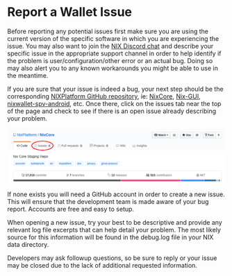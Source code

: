 # Report a Wallet Issue

Before reporting any potential issues first make sure you are using the current version of the specific software in which you are experiencing the issue. You may also want to join the [NIX Discord chat](https://discord.gg/agAsvQY) and describe your specific issue in the appropriate support channel in order to help identify if the problem is user/configuration/other error or an actual bug. Doing so may also alert you to any known workarounds you might be able to use in the meantime.

If you are sure that your issue is indeed a bug, your next step should be the corresponding [NIXPlatform GitHub repository](https://github.com/NixPlatform), ie: [NixCore](https://github.com/NixPlatform/NixCore), [Nix-GUI](https://github.com/NixPlatform/Nix-GUI), [nixwallet-spv-android](https://github.com/NixPlatform/nixwallet-spv-android), etc. Once there, click on the issues tab near the top of the page and check to see if there is an open issue already describing your problem.

![](../.gitbook/assets/githubissuetab.png)

If none exists you will need a GitHub account in order to create a new issue. This will ensure that the development team is made aware of your bug report. Accounts are free and easy to setup.

When opening a new issue, try your best to be descriptive and provide any relevant log file excerpts that can help detail your problem. The most likely source for this information will be found in the debug.log file in your NIX data directory. 

Developers may ask followup questions, so be sure to reply or your issue may be closed due to the lack of additional requested information.




